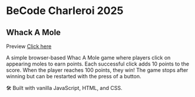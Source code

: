 # BeCode Charleroi 2025

## Whack A Mole

Preview [Click here](https://arseniia-damaksina.github.io/whack-a-mole/)

A simple browser-based Whac A Mole game where players click on appearing moles to earn points. Each successful click adds 10 points to the score. When the player reaches 100 points, they win! The game stops after winning but can be restarted with the press of a button.

🛠 Built with vanilla JavaScript, HTML, and CSS.